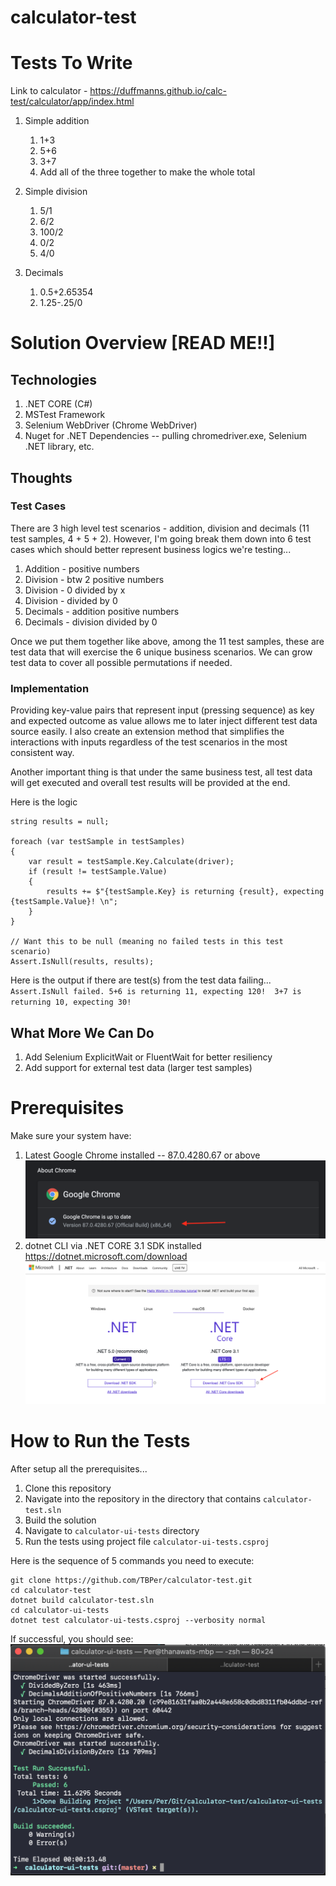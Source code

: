 # calculator-test
# Tests To Write
Link to calculator - https://duffmanns.github.io/calc-test/calculator/app/index.html
1. Simple addition
      1. 1+3
      2. 5+6
      3. 3+7
      4. Add all of the three together to make the whole total

2. Simple division
      1. 5/1
      2. 6/2
      3. 100/2
      4. 0/2
      5. 4/0
3. Decimals
      1. 0.5+2.65354
      2. 1.25-.25/0

# Solution Overview [READ ME!!]

## Technologies
1. .NET CORE (C#)
2. MSTest Framework
3. Selenium WebDriver (Chrome WebDriver)
4. Nuget for .NET Dependencies -- pulling chromedriver.exe, Selenium .NET library, etc.

## Thoughts

### Test Cases
There are 3 high level test scenarios - addition, division and decimals (11 test samples, 4 + 5 + 2). However, I'm going break them down into 6 test cases which should better represent business logics we're testing...

1. Addition - positive numbers
2. Division - btw 2 positive numbers
3. Division - 0 divided by x
4. Division - divided by 0
5. Decimals - addition positive numbers
6. Decimals - division divided by 0

Once we put them together like above, among the 11 test samples, these are test data that will exercise the 6 unique business scenarios. We can grow test data to cover all possible permutations if needed.

### Implementation

Providing key-value pairs that represent input (pressing sequence) as key and expected outcome as value allows me to later inject different test data source easily. I also create an extension method that simplifies the interactions with inputs regardless of the test scenarios in the most consistent way. 

Another important thing is that under the same business test, all test data will get executed and overall test results will be provided at the end.

Here is the logic
```dotnet
string results = null;

foreach (var testSample in testSamples)
{
    var result = testSample.Key.Calculate(driver);
    if (result != testSample.Value)
    {
        results += $"{testSample.Key} is returning {result}, expecting {testSample.Value}! \n";
    }
}

// Want this to be null (meaning no failed tests in this test scenario)
Assert.IsNull(results, results);
```
Here is the output if there are test(s) from the test data failing...
`Assert.IsNull failed. 5+6 is returning 11, expecting 120! 
3+7 is returning 10, expecting 30! `

## What More We Can Do
1. Add Selenium ExplicitWait or FluentWait for better resiliency
2. Add support for external test data (larger test samples)

# Prerequisites
Make sure your system have:
   1. Latest Google Chrome installed -- 87.0.4280.67 or above ![chrome-version](img/chrome-version.png)
   2. dotnet CLI via .NET CORE 3.1 SDK installed https://dotnet.microsoft.com/download ![dotnet-cli-download](img/dotnet-cli-download.png)

# How to Run the Tests
After setup all the prerequisites...
1. Clone this repository
2. Navigate into the repository in the directory that contains `calculator-test.sln` 
3. Build the solution 
4. Navigate to `calculator-ui-tests` directory
5. Run the tests using project file `calculator-ui-tests.csproj`

Here is the sequence of 5 commands you need to execute:
```shell
git clone https://github.com/TBPer/calculator-test.git
cd calculator-test
dotnet build calculator-test.sln
cd calculator-ui-tests
dotnet test calculator-ui-tests.csproj --verbosity normal
```
If successful, you should see:
![successfully-run-tests](img/successfully-run-tests.png)

